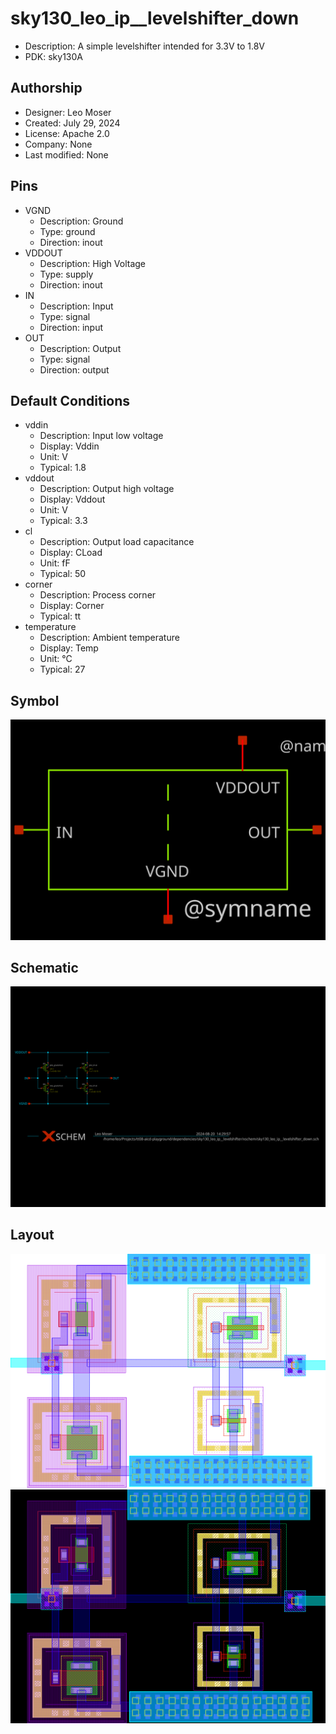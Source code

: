 # sky130_leo_ip__levelshifter_down

- Description: A simple levelshifter intended for 3.3V to 1.8V
- PDK: sky130A

## Authorship

- Designer: Leo Moser
- Created: July 29, 2024
- License: Apache 2.0
- Company: None
- Last modified: None

## Pins

- VGND
  + Description: Ground
  + Type: ground
  + Direction: inout
- VDDOUT
  + Description: High Voltage
  + Type: supply
  + Direction: inout
- IN
  + Description: Input
  + Type: signal
  + Direction: input
- OUT
  + Description: Output
  + Type: signal
  + Direction: output

## Default Conditions

- vddin
  + Description: Input low voltage
  + Display: Vddin
  + Unit: V
  + Typical: 1.8
- vddout
  + Description: Output high voltage
  + Display: Vddout
  + Unit: V
  + Typical: 3.3
- cl
  + Description: Output load capacitance
  + Display: CLoad
  + Unit: fF
  + Typical: 50
- corner
  + Description: Process corner
  + Display: Corner
  + Typical: tt
- temperature
  + Description: Ambient temperature
  + Display: Temp
  + Unit: °C
  + Typical: 27

## Symbol

![Symbol of sky130_leo_ip__levelshifter_down](sky130_leo_ip__levelshifter_down_symbol.svg)

## Schematic

![Schematic of sky130_leo_ip__levelshifter_down](sky130_leo_ip__levelshifter_down_schematic.svg)

## Layout

![Layout of sky130_leo_ip__levelshifter_down with white background](sky130_leo_ip__levelshifter_down_w.png)
![Layout of sky130_leo_ip__levelshifter_down with black background](sky130_leo_ip__levelshifter_down_b.png)
